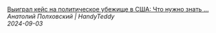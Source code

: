 <!--2024-09-03 15:20:00-->
<div class="yb">
  <a class="nodecor" href="/index.html?rabota/vyigral_kejs_na_politicheskoe_ubejishche_v_ssha_chto_nujno_znat_i_kak_gotovitsya">
    <img class="preview" data-videoid="khCIdCqRZ38" src="https://i4.ytimg.com/vi/khCIdCqRZ38/hqdefault.jpg" align="middle" alt="">
  </a>
  <div class="inlbl text">
    <a class="nodecor" href="/index.html?rabota/vyigral_kejs_na_politicheskoe_ubejishche_v_ssha_chto_nujno_znat_i_kak_gotovitsya">Выиграл кейс на политическое убежище в США: Что нужно знать ...</a><br>
    <i class="smaller2">Анатолий Полховский | HandyTeddy </i><br>
    <i class="smaller3">2024-09-03</i>
  </div>
</div>
